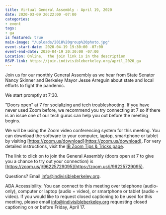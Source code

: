 ```yaml
---
title: Virtual General Assembly - April 19, 2020
date: 2020-03-09 20:22:00 -07:00
categories:
- event
tags:
- ga
is featured: true
main-image: "/uploads/2018%20group%20photo.jpg"
event-start-date: 2020-04-19 19:30:00 -07:00
event-end-date: 2020-04-19 20:30:00 -07:00
Location: Online,  the join link is in the description
RSVP-link: https://join.indivisibleberkeley.org/april_2020_ga
---
```


Join us for our monthly General Assembly as we hear from State Senator Nancy Skinner and Berkeley Mayor Jesse Arreguin about state and local efforts to fight the pandemic.

We start promptly at 7:30.

"Doors open" at 7 for socializing and tech troubleshooting. If you have never used Zoom before, we recommend you try connecting at 7 so if there is an issue one of our tech gurus can help you out before the meeting begins.

We will be using the Zoom video conferencing system for this meeting. You can download the software to your computer, laptop, smartphone or tablet by visiting [https://zoom.us/download](https://zoom.us/download). For very detailed instructions, visit the [IB Zoom Tips & Tricks page](https://docs.google.com/document/d/1l0nC77XppLlZaSN_Sn9AeMpFMLEZG4ED9PfaOLoJuzE/edit).

The link to click on to join the General Assembly (doors open at 7 to give you a chance to try out your connection) is [https://zoom.us/j/96225729095](https://zoom.us/j/96225729095).

Questions? Email info@indivisibleberkeley.org.

ADA Accessibility: You can connect to this meeting over telephone (audio-only), computer or laptop (audio + video), or smartphone or tablet (audio + video). If you would like to request closed captioning to be used for this meeting, please email info@indivisibleberkeley.org requesting closed captioning on or before Friday, April 17.